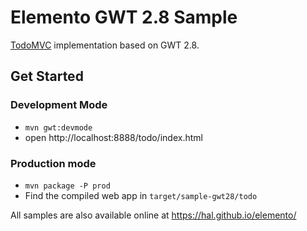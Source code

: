 # Elemento GWT 2.8 Sample

[TodoMVC](http://todomvc.com/) implementation based on GWT 2.8.

## Get Started

### Development Mode

- `mvn gwt:devmode`
- open http://localhost:8888/todo/index.html

### Production mode

- `mvn package -P prod`
- Find the compiled web app in `target/sample-gwt28/todo`

All samples are also available online at https://hal.github.io/elemento/
